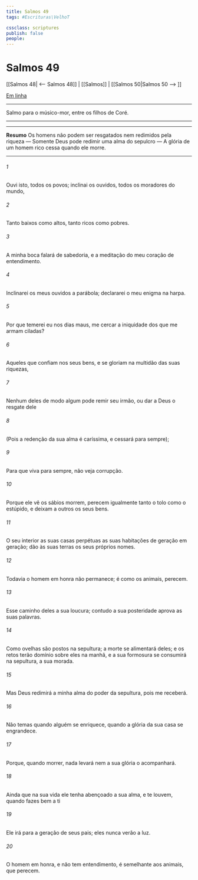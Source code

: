 ```yaml
---
title: Salmos 49
tags: #Escrituras\VelhoT

cssclass: scriptures
publish: false
people:
---
```


# Salmos 49
[[Salmos 48| <-- Salmos 48]] | [[Salmos]] | [[Salmos 50|Salmos 50 --> ]]

[Em linha](https://churchofjesuschrist.org/study/scriptures/ot/ps/49?lang=por)

---
Salmo para o músico-mor, entre os filhos de Coré.

---

---
__Resumo__
Os homens não podem ser resgatados nem redimidos pela riqueza — Somente Deus pode redimir uma alma do sepulcro — A glória de um homem rico cessa quando ele morre.

---
###### 1 
Ouvi isto,  todos os povos; inclinai os ouvidos, todos os moradores do mundo,

###### 2 
Tanto baixos como altos, tanto ricos como pobres.

###### 3 
A minha boca falará de sabedoria, e a meditação do meu coração  de entendimento.

###### 4 
Inclinarei os meus ouvidos a  parábola; declararei o meu enigma na harpa.

###### 5 
Por que temerei eu nos dias maus,  me cercar a iniquidade dos que me armam ciladas?

###### 6 
Aqueles que confiam nos seus bens, e se gloriam na multidão das suas riquezas,

###### 7 
Nenhum deles de modo algum pode remir seu irmão, ou dar a Deus o resgate dele

###### 8 
(Pois a redenção da sua alma é caríssima, e cessará para sempre);

###### 9 
Para que viva para sempre,  não veja corrupção.

###### 10 
Porque ele vê  os sábios morrem, perecem igualmente tanto o tolo como o estúpido, e deixam a outros os seus bens.

###### 11 
O seu  interior  as suas casas  perpétuas  as suas habitações de geração em geração; dão às suas terras os seus próprios nomes.

###### 12 
Todavia o homem  em honra não permanece;  é como os animais,  perecem.

###### 13 
Esse caminho deles  a sua loucura; contudo a sua posteridade aprova as suas palavras. 

###### 14 
Como ovelhas são postos na sepultura; a morte se alimentará deles; e os retos terão domínio sobre eles na manhã, e a sua formosura se consumirá na sepultura, a sua morada.

###### 15 
Mas Deus redimirá a minha alma do poder da sepultura, pois me receberá. 

###### 16 
Não temas quando alguém se enriquece, quando a glória da sua casa se engrandece.

###### 17 
Porque, quando morrer, nada levará  nem a sua glória o acompanhará.

###### 18 
Ainda que na sua vida ele tenha abençoado a sua alma, e  te louvem, quando fazes bem a ti 

###### 19 
Ele irá para a geração de seus pais; eles nunca verão a luz.

###### 20 
O homem  em honra, e não tem entendimento, é semelhante aos animais, que perecem.

